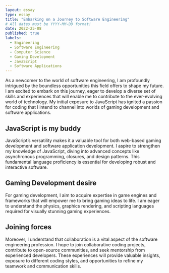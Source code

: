 ```yaml
---
layout: essay
type: essay
title: "Embarking on a Journey to Software Engineering"
# All dates must be YYYY-MM-DD format!
date: 2022-25-08
published: true
labels:
  - Engineering
  - Software Engineering
  - Computer Science
  - Gaming Development
  - JavaScript
  - Software Applications
---
```



As a newcomer to the world of software engineering, I am profoundly intrigued by the boundless opportunities this field offers to shape my future. I am excited to embark on this journey, eager to develop a diverse set of skills and experiences that will enable me to contribute to the ever-evolving world of technology. My initial exposure to JavaScript has ignited a passion for coding that I intend to channel into worlds of gaming development and software applications.

## JavaScript is my buddy
JavaScript’s versatility makes it a valuable tool for both web-based gaming development and software application development. I aspire to strengthen my knowledge of JavaScript, diving into advanced concepts like asynchronous programming, closures, and design patterns. This fundamental language proficiency is essential for developing robust and interactive software.

## Gaming Development desire 
For gaming development, I aim to acquire expertise in game engines and frameworks that will empower me to bring gaming ideas to life. I am eager to understand the physics, graphics rendering, and scripting languages required for visually stunning gaming experiences.

## Joining forces
Moreover, I understand that collaboration is a vital aspect of the software engineering profession. I hope to join collaborative coding projects, contribute to open-source communities, and seek mentorship from experienced developers. These experiences will provide valuable insights, exposure to different coding styles, and opportunities to refine my teamwork and communication skills.

